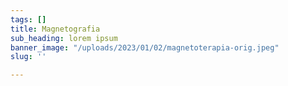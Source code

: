 ```yaml
---
tags: []
title: Magnetografia
sub_heading: lorem ipsum
banner_image: "/uploads/2023/01/02/magnetoterapia-orig.jpeg"
slug: ''

---
```

